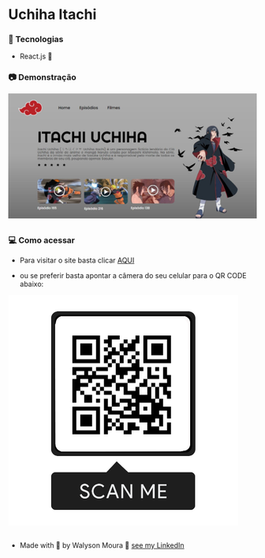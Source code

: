 # Uchiha Itachi

### :rocket: Tecnologias

<p align="justify">

- React.js 💙

</p>

### :camera: Demonstração

<p align="center">

<a href="https://walysonmoura.github.io/RocketBlog/"><img src="https://raw.githubusercontent.com/WalysonMoura/Uchiha-Itachi/main/src/img/layout.png" alt="http://uchiha-itachi.vercel.app/" border="0"></a>

##

</p>

### 💻 Como acessar

<p align="justify">

-  Para visitar o site basta clicar <a href="https://walysonmoura.github.io/RocketBlog/" target="_blank">AQUI</a>

-  ou se preferir basta apontar a câmera do seu celular para o QR CODE abaixo:

</p>

<p align="center">

<a href="http://uchiha-itachi.vercel.app/"><img src="https://raw.githubusercontent.com/WalysonMoura/Uchiha-Itachi/main/src/img/qr.png" alt="http://uchiha-itachi.vercel.app/" border="0"></a>

</p>

##

 -  Made with 💙 by Walyson Moura 👋 <a href="https://www.linkedin.com/in/walyson-moura-302562218" target="_blank">see my LinkedIn</a>
